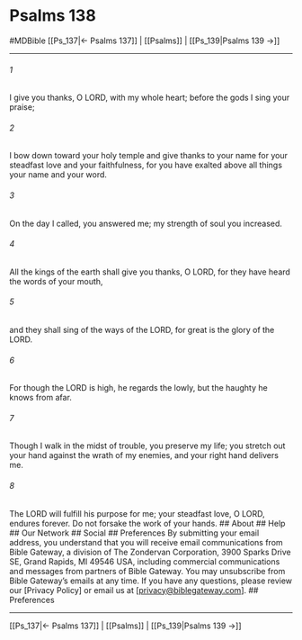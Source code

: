 # Psalms 138
#MDBible
[[Ps_137|← Psalms 137]] | [[Psalms]] | [[Ps_139|Psalms 139 →]]

***




###### 1 

I give you thanks, O LORD, with my whole heart; before the gods I sing your praise; 



###### 2 

I bow down toward your holy temple and give thanks to your name for your steadfast love and your faithfulness, for you have exalted above all things your name and your word. 



###### 3 

On the day I called, you answered me; my strength of soul you increased. 



###### 4 

All the kings of the earth shall give you thanks, O LORD, for they have heard the words of your mouth, 



###### 5 

and they shall sing of the ways of the LORD, for great is the glory of the LORD. 



###### 6 

For though the LORD is high, he regards the lowly, but the haughty he knows from afar. 



###### 7 

Though I walk in the midst of trouble, you preserve my life; you stretch out your hand against the wrath of my enemies, and your right hand delivers me. 



###### 8 

The LORD will fulfill his purpose for me; your steadfast love, O LORD, endures forever. Do not forsake the work of your hands. ## About ## Help ## Our Network ## Social ## Preferences By submitting your email address, you understand that you will receive email communications from Bible Gateway, a division of The Zondervan Corporation, 3900 Sparks Drive SE, Grand Rapids, MI 49546 USA, including commercial communications and messages from partners of Bible Gateway. You may unsubscribe from Bible Gateway&rsquo;s emails at any time. If you have any questions, please review our [Privacy Policy] or email us at [privacy@biblegateway.com]. ## Preferences

***

[[Ps_137|← Psalms 137]] | [[Psalms]] | [[Ps_139|Psalms 139 →]]

